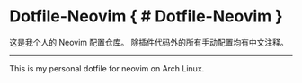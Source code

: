 # Dotfile-Neovim { # Dotfile-Neovim }
这是我个人的 Neovim 配置仓库。
除插件代码外的所有手动配置均有中文注释。

------

This is my personal dotfile for neovim on Arch Linux.
